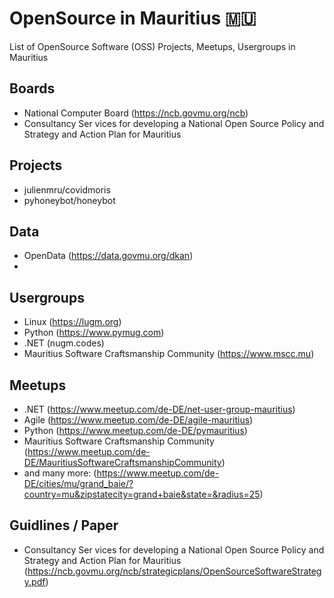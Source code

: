 # OpenSource in Mauritius 🇲🇺
List of OpenSource Software (OSS) Projects, Meetups, Usergroups in Mauritius 

## Boards
- National Computer Board (https://ncb.govmu.org/ncb)
- Consultancy Ser vices for developing a
National Open Source Policy and Strategy
and Action Plan for Mauritius

## Projects
- julienmru/covidmoris
- pyhoneybot/honeybot


## Data
- OpenData (https://data.govmu.org/dkan)
- 

## Usergroups
- Linux (https://lugm.org)
- Python (https://www.pymug.com)
- .NET (nugm.codes)
- Mauritius Software Craftsmanship Community (https://www.mscc.mu)


## Meetups
- .NET (https://www.meetup.com/de-DE/net-user-group-mauritius)
- Agile (https://www.meetup.com/de-DE/agile-mauritius)
- Python (https://www.meetup.com/de-DE/pymauritius)
- Mauritius Software Craftsmanship Community (https://www.meetup.com/de-DE/MauritiusSoftwareCraftsmanshipCommunity)
- and many more: (https://www.meetup.com/de-DE/cities/mu/grand_baie/?country=mu&zipstatecity=grand+baie&state=&radius=25)

## Guidlines / Paper
- Consultancy Ser vices for developing a National Open Source Policy and Strategy and Action Plan for Mauritius (https://ncb.govmu.org/ncb/strategicplans/OpenSourceSoftwareStrategy.pdf)
